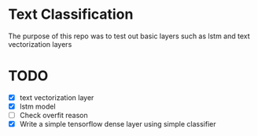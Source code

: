 # Text Classification
The purpose of this repo was to test out basic layers such as lstm and text vectorization layers

# TODO
- [x] text vectorization layer
- [x] lstm model
- [ ] Check overfit reason
- [x] Write a simple tensorflow dense layer using simple classifier